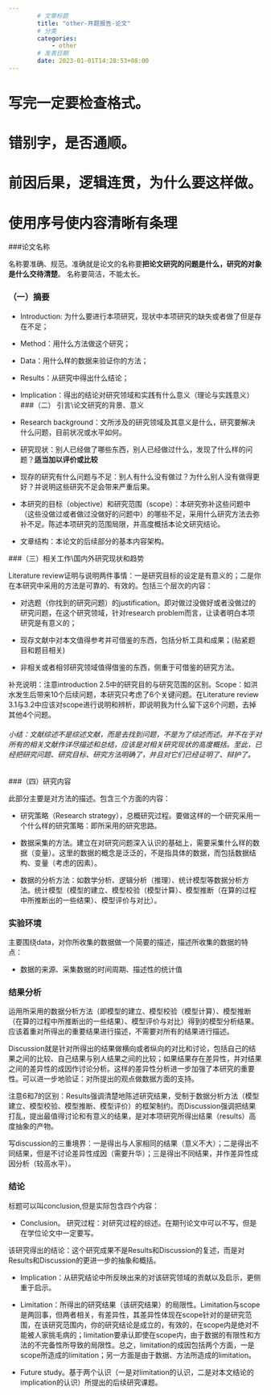 ```yaml
---
        # 文章标题
        title: "other-开题报告-论文"
        # 分类
        categories: 
            - other
        # 发表日期
        date: 2023-01-01T14:28:53+08:00
--- 
```


# 写完一定要检查格式。
# 错别字，是否通顺。
# 前因后果，逻辑连贯，为什么要这样做。
# 使用序号使内容清晰有条理
###论文名称

名称要准确、规范。准确就是论文的名称要**把论文研究的问题是什么，研究的对象是什么交待清楚**。
名称要简洁，不能太长。

### （一）摘要
- Introduction: 为什么要进行本项研究，现状中本项研究的缺失或者做了但是存在不足；

- Method：用什么方法做这个研究；

- Data：用什么样的数据来验证你的方法；

- Results：从研究中得出什么结论；

- Implication：得出的结论对研究领域和实践有什么意义（理论与实践意义）
###（二） 引言\论文研究的背景、意义
- Research background：文所涉及的研究领域及其意义是什么，研究要解决什么问题，目前状况或水平如何。

- 研究现状：别人已经做了哪些东西，别人已经做过什么，发现了什么样的问题？**适当加以评价或比较**

- 现存的研究有什么问题与不足：别人有什么没有做过？为什么别人没有做得更好？并说明这些研究不足会带来严重后果。

- 本研究的目标（objective）和研究范围（scope）：本研究弥补这些问题中（这些没做过或者做过没做好的问题中）的哪些不足，采用什么研究方法去弥补不足。陈述本项研究的范围局限，并高度概括本论文研究结论。

- 文章结构：本论文的后续部分的基本内容架构。

###（三）相关工作\国内外研究现状和趋势

Literature review证明与说明两件事情：一是研究目标的设定是有意义的；二是你在本研究中采用的方法是可靠的、有效的。包括三个层次的内容：

- 对选题（你找到的研究问题）的justification。即对做过没做好或者没做过的研究问题，在这个研究领域，针对research problem而言，让读者明白本项研究是有意义的；

- 现存文献中对本文值得参考并可借鉴的东西，包括分析工具和成果；(贴紧题目和题目相关)

- 非相关或者相邻研究领域值得借鉴的东西，侧重于可借鉴的研究方法。


补充说明：注意introduction 2.5中的研究目的与研究范围的区别。Scope：如洪水发生后带来10个后续问题，本研究只考虑了6个关键问题。在Literature review 3.1与3.2中应该对scope进行说明和辨析，即说明我为什么留下这6个问题，去掉其他4个问题。



###### 小结：文献综述不是综述文献，而是去找到问题，不是为了综述而述。并不在于对所有的相关文献作详尽描述和总结，应该是对相关研究现状的高度概括。至此，已经把研究问题、研究目标、研究方法明确了，并且对它们已经证明了、辩护了。


###（四）研究内容

此部分主要是对方法的描述。包含三个方面的内容：


 - 研究策略（Research strategy），总概研究过程。要做这样的一个研究采用一个什么样的研究策略：即所采用的研究思路。

- 数据采集的方法。建立在对研究问题深入认识的基础上，需要采集什么样的数据（变量）。这里的数据的概念是泛泛的，不是指具体的数据，而包括数据结构、变量（考虑的因素）。

- 数据的分析方法：如数学分析、逻辑分析（推理）、统计模型等数据分析方法。统计模型（模型的建立、模型校验（模型计算）、模型推断（在算的过程中所推断出的一些结果）、模型评价与对比）。


### 实验环境
主要围绕data，对你所收集的数据做一个简要的描述，描述所收集的数据的特点：

- 数据的来源、采集数据的时间周期、描述性的统计值



### 结果分析
运用所采用的数据分析方法（即模型的建立、模型校验（模型计算）、模型推断（在算的过程中所推断出的一些结果）、模型评价与对比）得到的模型分析结果。应该着重对所得出的重要结果进行描述，不需要对所有的结果进行描述。

Discussion就是针对所得出的结果做横向或者纵向的对比和讨论，包括自己的结果之间的比较、自己结果与别人结果之间的比较；如果结果存在差异性，并对结果之间的差异性的成因作讨论分析。这样的差异性分析进一步加强了本研究的重要性。可以进一步地验证：对所提出的观点做数据方面的支持。



注意6和7的区别：Results强调清楚地陈述研究结果，受制于数据分析方法（模型建立、模型校验、模型推断、模型评价）的框架制约。而Discussion强调把结果打乱，提出最值得讨论和有意义的结果，是对本项研究所得出结果（results）高度抽象的产物。



写discussion的三重境界：一是得出与人家相同的结果（意义不大）；二是得出不同结果，但是不讨论差异性成因（需要升华）；三是得出不同结果，并作差异性成因分析（较高水平）。
### 结论
标题可以叫conclusion,但是实际包含四个内容：



- Conclusion。
研究过程：对研究过程的综述。在期刊论文中可以不写，但是在学位论文中一定要写。

该研究得出的结论：这个研究成果不是Results和Discussion的复述，而是对Results和Discussion的更进一步的抽象和概括。



- Implication：从研究结论中所反映出来的对该研究领域的贡献以及启示，更侧重于启示。



- Limitation：所得出的研究结果（该研究结果）的局限性。Limitation与scope是两回事，但两者相关，有差异性，其差异性体现在scope针对的是研究范围，在该研究范围内，你的研究结论是成立的，有效的，在scope内是绝对不能被人家挑毛病的；limitation要承认即使在scope内，由于数据的有限性和方法的不完备性所导致的局限性。总之，limitation的成因包括两个方面，一是scope所造成的limitation；另一方面是由于数据、方法所造成的limitation。



- Future study。基于两个认识（一是对limitation的认识，二是对本文结论的implication的认识）所提出的后续研究课题。
